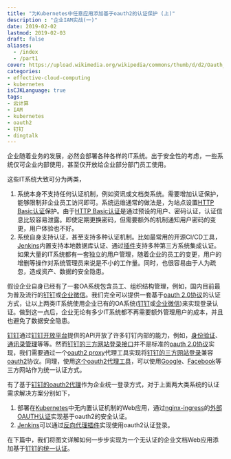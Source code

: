 ```yaml
---
title: "为Kubernetes中任意应用添加基于oauth2的认证保护 (上)"
description : "企业IAM实战(一)"
date: 2019-02-02
lastmod: 2019-02-03
draft: false
aliases:
  - /index
  - /part1
cover: https://upload.wikimedia.org/wikipedia/commons/thumb/d/d2/Oauth_logo.svg/478px-Oauth_logo.svg.png
categories:
- effective-cloud-computing
- kubernetes
isCJKLanguage: true
tags:
- 云计算
- IAM
- kubernetes
- oauth2
- 钉钉
- dingtalk
---
```

企业随着业务的发展，必然会部署各种各样的IT系统。出于安全性的考虑，一些系统仅可企业内部使用，甚至仅开放给企业部分部门员工使用。

这些IT系统大致可分为两类，

1. 系统本身不支持任何认证机制，例如资讯或文档类系统。需要增加认证保护，能够限制非企业员工访问即可。系统运维通常的做法是，为站点设置[HTTP Basic认证][http-basic-auth]保护。由于[HTTP Basic认证][http-basic-auth]是通过预设的用户、密码认证，认证信息比较容易泄露。即使定期更换密码，但需要额外的机制通知用户密码的变更，用户体验也不好。
1. 系统自身支持认证，甚至支持多种认证机制。比如最常用的开源CI/CD工具，[Jenkins][jenkins]内置支持本地数据库认证、通过[插件][jenkins-plugins]支持多种第三方系统集成认证。如果大量的IT系统都有一套独立的用户管理，随着企业的员工的变更，用户的增删等操作对系统管理员来说是不小的工作量。同时，也很容易由于人为疏忽，造成资产、数据的安全隐患。

假设企业自身已经有了一套OA系统包含员工、组织结构管理，例如，国内目前最为普及流行的[钉钉][dingtalk]或[企业微信][wechat-enterprise]。我们完全可以提供一套基于[oauth 2.0协议][oauth2]的认证方式，让以上两类IT系统使用企业已有的OA系统([钉钉][dingtalk]或[企业微信][wechat-enterprise])来实现登录认证。做到这一点后，企业无论有多少IT系统都不再需要额外管理用户的成本，并且也避免了数据安全隐患。

<!--more-->

[钉钉][dingtalk]通过[钉钉开放平台][dingtalk-open-dev]提供的API开放了许多钉钉内部的能力，例如，[身份验证][dingtalk-auth]、[通讯录管理][dingtalk-org-management]等等。然而[钉钉的三方网站登录接口][dingtalk-third-party-auth]并不是标准的[oauth 2.0协议][oauth2]实现，我们需要通过一个[oauth2 proxy][dingtalk-oauth2-proxy]代理工具实现将[钉钉的三方网站登录][dingtalk-third-party-auth]兼容[oauth2][oauth2]协议。同理，使用[这个oauth2代理工具][oauth2-proxy]，可以使用[Google][oauth2-proxy-google]、[Facebook][oauth2-proxy-facebook]等三方网站作为统一认证方式。

有了基于[钉钉的oauth2代理][dingtalk-oauth2-proxy]作为企业统一登录方式，对于上面两大类系统的认证需求解决方案分别如下，

1. 部署在[Kubernetes][k8s]中无内置认证机制的Web应用，通过[nginx-ingress][nginx-ingress]的[外部OAUTH认证][nginx-ingress-oauth-auth]实现基于oauth2的安全认证。
1. [Jenkins][jenkins]可以通过[反向代理插件][jenkins-reverse-proxy-auth-plugin]实现使用oauth2认证登录。

在下篇中，我们将图文详解如何一步步实现为一个无认证的企业文档Web应用添加基于[钉钉的统一认证][dingtalk-auth]。

[http-basic-auth]: https://en.wikipedia.org/wiki/Basic_access_authentication
[jenkins]: https://jenkins.io/
[jenkins-plugins]: https://plugins.jenkins.io/#
[oauth2]: https://oauth.net/2/
[dingtalk]: https://www.dingtalk.com/
[wechat-enterprise]: https://work.weixin.qq.com/
[dingtalk-open-dev]: https://open-dev.dingtalk.com
[dingtalk-auth]: https://open-doc.dingtalk.com/microapp/serverapi2/vt6khw
[dingtalk-org-management]: https://open-doc.dingtalk.com/microapp/serverapi2/cqfmel
[dingtalk-third-party-auth]: https://open-doc.dingtalk.com/microapp/serverapi2/kymkv6
[dingtalk-oauth2-proxy]: https://github.com/zxkane/oauth2_proxy
[oauth2-proxy]: https://github.com/bitly/oauth2_proxy
[oauth2-proxy-google]: https://github.com/bitly/oauth2_proxy#google-auth-provider
[oauth2-proxy-facebook]: https://github.com/bitly/oauth2_proxy#facebook-auth-provider
[k8s]: https://kubernetes.io/
[nginx-ingress]: https://kubernetes.github.io/ingress-nginx/
[nginx-ingress-oauth-auth]: https://kubernetes.github.io/ingress-nginx/examples/auth/oauth-external-auth/
[jenkins-reverse-proxy-auth-plugin]: https://plugins.jenkins.io/reverse-proxy-auth-plugin

